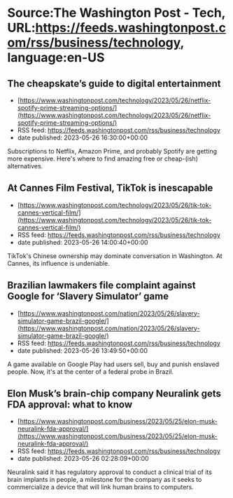 # Source:The Washington Post - Tech, URL:https://feeds.washingtonpost.com/rss/business/technology, language:en-US

## The cheapskate’s guide to digital entertainment
 - [https://www.washingtonpost.com/technology/2023/05/26/netflix-spotify-prime-streaming-options/](https://www.washingtonpost.com/technology/2023/05/26/netflix-spotify-prime-streaming-options/)
 - RSS feed: https://feeds.washingtonpost.com/rss/business/technology
 - date published: 2023-05-26 16:30:00+00:00

Subscriptions to Netflix, Amazon Prime, and probably Spotify are getting more expensive. Here's where to find amazing free or cheap-(ish) alternatives.

## At Cannes Film Festival, TikTok is inescapable
 - [https://www.washingtonpost.com/technology/2023/05/26/tik-tok-cannes-vertical-film/](https://www.washingtonpost.com/technology/2023/05/26/tik-tok-cannes-vertical-film/)
 - RSS feed: https://feeds.washingtonpost.com/rss/business/technology
 - date published: 2023-05-26 14:00:40+00:00

TikTok's Chinese ownership may dominate conversation in Washington. At Cannes, its influence is undeniable.

## Brazilian lawmakers file complaint against Google for ‘Slavery Simulator’ game
 - [https://www.washingtonpost.com/nation/2023/05/26/slavery-simulator-game-brazil-google/](https://www.washingtonpost.com/nation/2023/05/26/slavery-simulator-game-brazil-google/)
 - RSS feed: https://feeds.washingtonpost.com/rss/business/technology
 - date published: 2023-05-26 13:49:50+00:00

A game available on Google Play had users sell, buy and punish enslaved people. Now, it's at the center of a federal probe in Brazil.

## Elon Musk’s brain-chip company Neuralink gets FDA approval: what to know
 - [https://www.washingtonpost.com/business/2023/05/25/elon-musk-neuralink-fda-approval/](https://www.washingtonpost.com/business/2023/05/25/elon-musk-neuralink-fda-approval/)
 - RSS feed: https://feeds.washingtonpost.com/rss/business/technology
 - date published: 2023-05-26 02:28:09+00:00

Neuralink said it has regulatory approval to conduct a clinical trial of its brain implants in people, a milestone for the company as it seeks to commercialize a device that will link human brains to computers.

